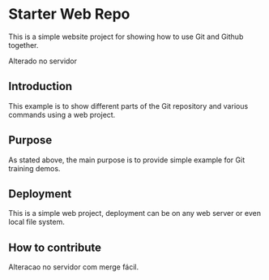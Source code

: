 # Starter Web Repo

This is a simple website project for showing how to use Git and Github together.

Alterado no servidor

## Introduction

This example is to show different parts of the Git repository and various commands using a web project.

## Purpose

As stated above, the main purpose is to provide simple example for Git training demos.

## Deployment

This is a simple web project, deployment can be on any web server or even local file system.

## How to contribute


Alteracao no servidor com merge fácil.
